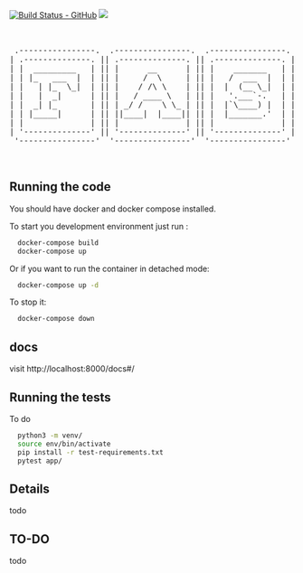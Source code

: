 [![Build Status - GitHub](https://github.com/YaPeL/faststore-api/workflows/test/badge.svg)](https://github.com/YaPeL/faststore-api/actions?query=workflow%3Atest)
[![](https://img.shields.io/badge/python-3.10+-green.svg)](https://www.python.org/downloads/release/python-3710/)

<pre>


 .----------------.  .----------------.  .----------------.  .----------------.  .----------------.  .----------------.  .----------------.  .----------------.  .----------------.  .----------------.  .----------------.  .----------------.  .----------------. 
| .--------------. || .--------------. || .--------------. || .--------------. || .--------------. || .--------------. || .--------------. || .--------------. || .--------------. || .--------------. || .--------------. || .--------------. || .--------------. |
| |  _________   | || |      __      | || |    _______   | || |  _________   | || |    _______   | || |  _________   | || |     ____     | || |  _______     | || |  _________   | || |              | || |      __      | || |   ______     | || |     _____    | |
| | |_   ___  |  | || |     /  \     | || |   /  ___  |  | || | |  _   _  |  | || |   /  ___  |  | || | |  _   _  |  | || |   .'    `.   | || | |_   __ \    | || | |_   ___  |  | || |              | || |     /  \     | || |  |_   __ \   | || |    |_   _|   | |
| |   | |_  \_|  | || |    / /\ \    | || |  |  (__ \_|  | || | |_/ | | \_|  | || |  |  (__ \_|  | || | |_/ | | \_|  | || |  /  .--.  \  | || |   | |__) |   | || |   | |_  \_|  | || |    ______    | || |    / /\ \    | || |    | |__) |  | || |      | |     | |
| |   |  _|      | || |   / ____ \   | || |   '.___`-.   | || |     | |      | || |   '.___`-.   | || |     | |      | || |  | |    | |  | || |   |  __ /    | || |   |  _|  _   | || |   |______|   | || |   / ____ \   | || |    |  ___/   | || |      | |     | |
| |  _| |_       | || | _/ /    \ \_ | || |  |`\____) |  | || |    _| |_     | || |  |`\____) |  | || |    _| |_     | || |  \  `--'  /  | || |  _| |  \ \_  | || |  _| |___/ |  | || |              | || | _/ /    \ \_ | || |   _| |_      | || |     _| |_    | |
| | |_____|      | || ||____|  |____|| || |  |_______.'  | || |   |_____|    | || |  |_______.'  | || |   |_____|    | || |   `.____.'   | || | |____| |___| | || | |_________|  | || |              | || ||____|  |____|| || |  |_____|     | || |    |_____|   | |
| |              | || |              | || |              | || |              | || |              | || |              | || |              | || |              | || |              | || |              | || |              | || |              | || |              | |
| '--------------' || '--------------' || '--------------' || '--------------' || '--------------' || '--------------' || '--------------' || '--------------' || '--------------' || '--------------' || '--------------' || '--------------' || '--------------' |
 '----------------'  '----------------'  '----------------'  '----------------'  '----------------'  '----------------'  '----------------'  '----------------'  '----------------'  '----------------'  '----------------'  '----------------'  '----------------' 


</pre>

## Running the code


You should have docker and docker compose installed.

To start you development environment just run :

```sh
  docker-compose build
  docker-compose up
```

Or if you want to run the container in detached mode:

```sh
  docker-compose up -d
```

To stop it:

```sh
  docker-compose down
```

## docs
visit http://localhost:8000/docs#/

## Running the tests

To do

```sh
  python3 -m venv/
  source env/bin/activate
  pip install -r test-requirements.txt
  pytest app/
```
## Details
todo

## TO-DO
todo
